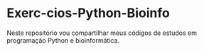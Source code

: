 # Exerc-cios-Python-Bioinfo
Neste repositório vou compartilhar meus códigos de estudos em programação Python e bioinformática.
